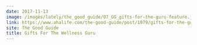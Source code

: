 ```yaml
---
date: 2017-11-13
image: /images/lately/the_good_guide/07_GG_gifts-for-the-guru-feature.jpg
link: https://www.ahalife.com/the-good-guide/post/1979/gifts-for-the-guru-in-training
site: The Good Guide
title: Gifts For The Wellness Guru
---
```

